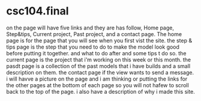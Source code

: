 # csc104.final
on the page will have five links and they are has follow, Home page, Step&tips, Current project, Past project, and a contact page. 
The home page is for the page that you will see when you first vist the site.
the step & tips page is the step that you need to do to make the model look good before putting it together. and what to do after and some tips t do so.
the current page is the project that i'm working on this week or this month.
the pasdt page is a collection of the past models that i have builds and a small description on them.
the contact page if the view wants to send a message.
i will havve a picture on the page and i am thinking or putting the links for the other pages at the bottom of each page so you will not hafew to scroll back to the top of the page.
i also have a description of why i made this site.
